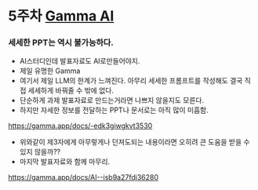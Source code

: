 # 5주차 [Gamma AI](https://gamma.app)

### 세세한 PPT는 역시 불가능하다.
- AI스터디인데 발표자료도 AI로만들어야지.
- 제일 유명한 Gamma
- 여기서 제일 LLM의 한계가 느껴진다. 아무리 세세한 프롬프트를 작성해도 결국 직접 세세하게 바꿔줄 수 밖에 없다.
- 단순하게 과제 발표자료로 만드는거라면 나쁘지 않을지도 모른다.
- 하지만 자세한 정보를 전달하는 PPT나 문서로는 아직 많이 미흡함.

https://gamma.app/docs/-edk3giwgkvt3530

- 위와같이 제3자에게 아무렇게나 던져도되는 내용이라면 오히려 큰 도움을 받을 수 있지 않을까??
- 마지막 발표자료와 함께 마무리.

https://gamma.app/docs/AI--isb9a27fdj36280
